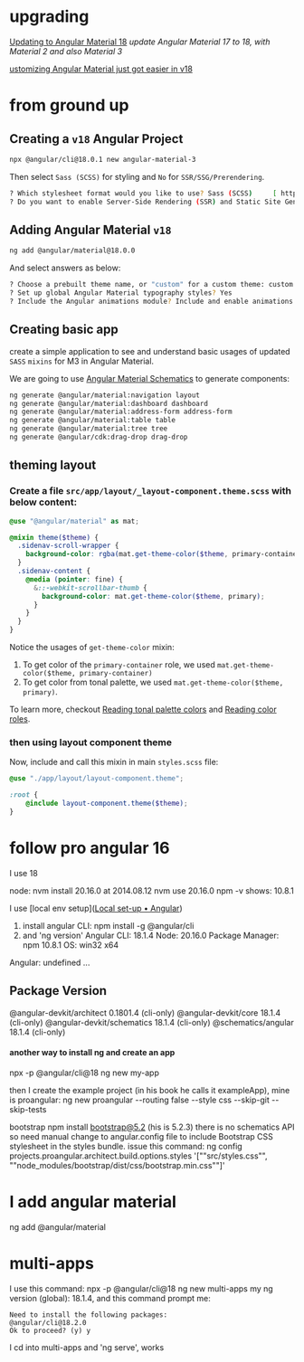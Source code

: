 # upgrading
[Updating to Angular Material 18](https://angular-material.dev/articles/updating-to-angular-material-18)
_update Angular Material 17 to 18, with Material 2 and also Material 3_

[ustomizing Angular Material just got easier in v18](https://www.youtube.com/watch?v=DpCwKpZlcbg)


# from ground up
## Creating a `v18` Angular Project

```bash
npx @angular/cli@18.0.1 new angular-material-3
```

Then select `Sass (SCSS)` for styling and `No` for `SSR/SSG/Prerendering`.

```bash
? Which stylesheet format would you like to use? Sass (SCSS)     [ https://sass-lang.com/documentation/syntax#scss ]
? Do you want to enable Server-Side Rendering (SSR) and Static Site Generation (SSG/Prerendering)? No
```

## Adding Angular Material `v18`

```bash
ng add @angular/material@18.0.0
```

And select answers as below:

```bash
? Choose a prebuilt theme name, or "custom" for a custom theme: custom
? Set up global Angular Material typography styles? Yes
? Include the Angular animations module? Include and enable animations
```

## Creating basic app

create a simple application to see and understand basic usages of updated `SASS` `mixins` for M3 in Angular Material.

We are going to use [Angular Material Schematics](https://material.angular.io/guide/schematics) to generate components:

```bash
ng generate @angular/material:navigation layout
ng generate @angular/material:dashboard dashboard
ng generate @angular/material:address-form address-form
ng generate @angular/material:table table
ng generate @angular/material:tree tree
ng generate @angular/cdk:drag-drop drag-drop
```

## theming layout

### Create a file `src/app/layout/_layout-component.theme.scss` with below content:

```scss
@use "@angular/material" as mat;

@mixin theme($theme) {
  .sidenav-scroll-wrapper {
    background-color: rgba(mat.get-theme-color($theme, primary-container), 0.75);
  }
  .sidenav-content {
    @media (pointer: fine) {
      &::-webkit-scrollbar-thumb {
        background-color: mat.get-theme-color($theme, primary);
      }
    }
  }
}
```

Notice the usages of `get-theme-color` mixin:

1. To get color of the `primary-container` role, we used `mat.get-theme-color($theme, primary-container)`
2. To get color from tonal palette, we used `mat.get-theme-color($theme, primary)`.

To learn more, checkout [Reading tonal palette colors](https://material.angular.io/guide/material-3#reading-tonal-palette-colors) and [Reading color roles](https://material.angular.io/guide/material-3#reading-color-roles).

### then using layout component theme

Now, include and call this mixin in main `styles.scss` file:

```scss
@use "./app/layout/layout-component.theme";

:root {
    @include layout-component.theme($theme);
}
```



# follow pro angular 16
I use 18

node: nvm install 20.16.0  at 2014.08.12
nvm use 20.16.0
npm -v shows: 10.8.1

I use [local env setup]([Local set-up • Angular](https://angular.dev/tools/cli/setup-local))
1. install angular CLI: npm install -g @angular/cli
2. and 'ng version' 
Angular CLI: 18.1.4
Node: 20.16.0
Package Manager: npm 10.8.1
OS: win32 x64

Angular: undefined
...

Package                      Version
------------------------------------------------------
@angular-devkit/architect    0.1801.4 (cli-only)
@angular-devkit/core         18.1.4 (cli-only)
@angular-devkit/schematics   18.1.4 (cli-only)
@schematics/angular          18.1.4 (cli-only)

#### another way to install ng and create an app
npx -p @angular/cli@18 ng new my-app

then I create the example project (in his book he calls it exampleApp), mine is proangular:
ng new proangular --routing false --style css --skip-git --skip-tests

bootstrap
npm install bootstrap@5.2        (his is 5.2.3)
there is no schematics API so need manual change to angular.config file to include Bootstrap CSS stylesheet in the styles bundle. issue this command:
ng config projects.proangular.architect.build.options.styles 
'[""src/styles.css"",
""node_modules/bootstrap/dist/css/bootstrap.min.css""]'


# I add angular material
ng add @angular/material


# multi-apps
I use this command: npx -p @angular/cli@18 ng new multi-apps
my ng version (global): 18.1.4, and this command prompt me:  
```
Need to install the following packages:
@angular/cli@18.2.0
Ok to proceed? (y) y
```

I cd into multi-apps and 'ng serve', works



